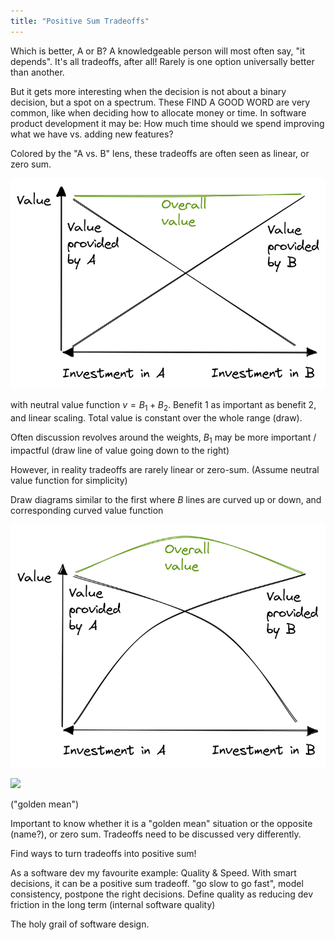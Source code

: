 ```yaml
---
title: "Positive Sum Tradeoffs"
---
```


Which is better, A or B? A knowledgeable person will most often say, "it depends". It's all tradeoffs, after all! Rarely is one option universally better than another.

But it gets more interesting when the decision is not about a binary decision, but a spot on a spectrum. These FIND A GOOD WORD are very common, like when deciding how to allocate money or time. In software product development it may be: How much time should we spend improving what we have vs. adding new features?

Colored by the "A vs. B" lens, these tradeoffs are often seen as linear, or zero sum.

![](assets/positive-sum-tradeoffs/zero-sum.png)

with neutral value function $v=B_1+B_2$. Benefit 1 as important as benefit 2, and linear scaling. Total value is constant over the whole range (draw).

Often discussion revolves around the weights, $B_1$ may be more important / impactful (draw line of value going down to the right)

However, in reality tradeoffs are rarely linear or zero-sum. (Assume neutral value function for simplicity)

Draw diagrams similar to the first where $B$ lines are curved up or down, and corresponding curved value function

![](assets/positive-sum-tradeoffs/positive-sum.png)

![](assets/positive-sum-tradeoffs/positive-sum_value.png)

("golden mean")

Important to know whether it is a "golden mean" situation or the opposite (name?), or zero sum. Tradeoffs need to be discussed very differently.

Find ways to turn tradeoffs into positive sum!

As a software dev my favourite example: Quality & Speed. With smart decisions, it can be a positive sum tradeoff. "go slow to go fast", model consistency, postpone the right decisions. Define quality as reducing dev friction in the long term (internal software quality)

The holy grail of software design.
